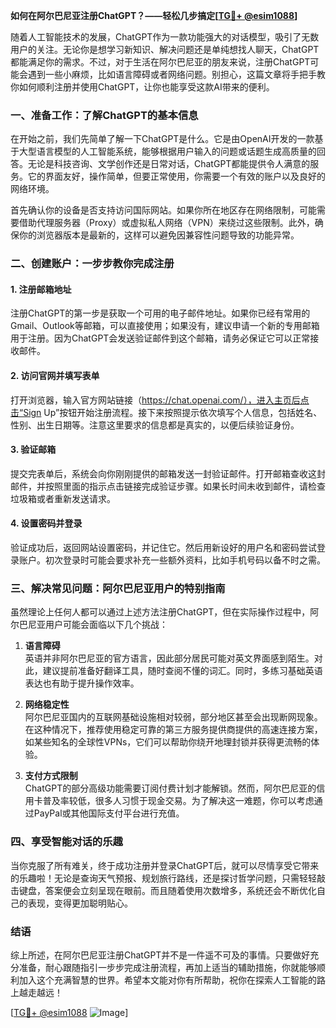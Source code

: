 **如何在阿尔巴尼亚注册ChatGPT？——轻松几步搞定[[TG💪+ @esim1088](https://t.me/s/esim1088)]**

随着人工智能技术的发展，ChatGPT作为一款功能强大的对话模型，吸引了无数用户的关注。无论你是想学习新知识、解决问题还是单纯想找人聊天，ChatGPT都能满足你的需求。不过，对于生活在阿尔巴尼亚的朋友来说，注册ChatGPT可能会遇到一些小麻烦，比如语言障碍或者网络问题。别担心，这篇文章将手把手教你如何顺利注册并使用ChatGPT，让你也能享受这款AI带来的便利。

### 一、准备工作：了解ChatGPT的基本信息

在开始之前，我们先简单了解一下ChatGPT是什么。它是由OpenAI开发的一款基于大型语言模型的人工智能系统，能够根据用户输入的问题或话题生成高质量的回答。无论是科技咨询、文学创作还是日常对话，ChatGPT都能提供令人满意的服务。它的界面友好，操作简单，但要正常使用，你需要一个有效的账户以及良好的网络环境。

首先确认你的设备是否支持访问国际网站。如果你所在地区存在网络限制，可能需要借助代理服务器（Proxy）或虚拟私人网络（VPN）来绕过这些限制。此外，确保你的浏览器版本是最新的，这样可以避免因兼容性问题导致的功能异常。

### 二、创建账户：一步步教你完成注册

#### 1. 注册邮箱地址
注册ChatGPT的第一步是获取一个可用的电子邮件地址。如果你已经有常用的Gmail、Outlook等邮箱，可以直接使用；如果没有，建议申请一个新的专用邮箱用于注册。因为ChatGPT会发送验证邮件到这个邮箱，请务必保证它可以正常接收邮件。

#### 2. 访问官网并填写表单
打开浏览器，输入官方网站链接（https://chat.openai.com/），进入主页后点击“Sign Up”按钮开始注册流程。接下来按照提示依次填写个人信息，包括姓名、性别、出生日期等。注意这里要求的信息都是真实的，以便后续验证身份。

#### 3. 验证邮箱
提交完表单后，系统会向你刚刚提供的邮箱发送一封验证邮件。打开邮箱查收这封邮件，并按照里面的指示点击链接完成验证步骤。如果长时间未收到邮件，请检查垃圾箱或者重新发送请求。

#### 4. 设置密码并登录
验证成功后，返回网站设置密码，并记住它。然后用新设好的用户名和密码尝试登录账户。初次登录时可能会要求补充一些额外资料，比如手机号码以备不时之需。

### 三、解决常见问题：阿尔巴尼亚用户的特别指南

虽然理论上任何人都可以通过上述方法注册ChatGPT，但在实际操作过程中，阿尔巴尼亚用户可能会面临以下几个挑战：

1. **语言障碍**  
   英语并非阿尔巴尼亚的官方语言，因此部分居民可能对英文界面感到陌生。对此，建议提前准备好翻译工具，随时查阅不懂的词汇。同时，多练习基础英语表达也有助于提升操作效率。

2. **网络稳定性**  
   阿尔巴尼亚国内的互联网基础设施相对较弱，部分地区甚至会出现断网现象。在这种情况下，推荐使用稳定可靠的第三方服务提供商提供的高速连接方案，如某些知名的全球性VPNs，它们可以帮助你绕开地理封锁并获得更流畅的体验。

3. **支付方式限制**  
   ChatGPT的部分高级功能需要订阅付费计划才能解锁。然而，阿尔巴尼亚的信用卡普及率较低，很多人习惯于现金交易。为了解决这一难题，你可以考虑通过PayPal或其他国际支付平台进行充值。

### 四、享受智能对话的乐趣

当你克服了所有难关，终于成功注册并登录ChatGPT后，就可以尽情享受它带来的乐趣啦！无论是查询天气预报、规划旅行路线，还是探讨哲学问题，只需轻轻敲击键盘，答案便会立刻呈现在眼前。而且随着使用次数增多，系统还会不断优化自己的表现，变得更加聪明贴心。

### 结语

综上所述，在阿尔巴尼亚注册ChatGPT并不是一件遥不可及的事情。只要做好充分准备，耐心跟随指引一步步完成注册流程，再加上适当的辅助措施，你就能够顺利加入这个充满智慧的世界。希望本文能对你有所帮助，祝你在探索人工智能的路上越走越远！

[[TG💪+ @esim1088](https://t.me/s/esim1088) ![Image](https://i.postimg.cc/4NQfJmqS/Snipaste-2025-05-13-00-14-12.png)]